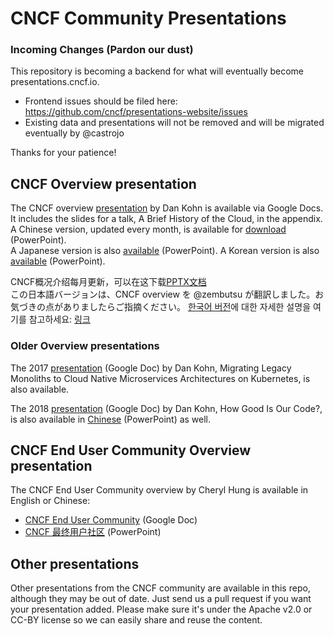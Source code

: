 # CNCF Community Presentations

### Incoming Changes (Pardon our dust)

This repository is becoming a backend for what will eventually become presentations.cncf.io.

- Frontend issues should be filed here: https://github.com/cncf/presentations-website/issues
- Existing data and presentations will not be removed and will be migrated eventually by @castrojo

Thanks for your patience!

## CNCF Overview presentation
The CNCF overview [presentation](https://docs.google.com/presentation/d/1UGewu4MMYZobunfKr5sOGXsspcLOH_5XeCLyOHKh9LU/) by Dan Kohn is available via Google Docs. It includes the slides for a talk, A Brief History of the Cloud, in the appendix.  
A Chinese version, updated every month, is available for [download](https://github.com/cncf/presentations/raw/master/chinese/CNCF_Overview_CN.pptx) (PowerPoint).  
A Japanese version is also [available](https://github.com/cncf/presentations/tree/master/japanese/CNCF_Overview_Ja-Jp.pptx) (PowerPoint).
A Korean version is also [available](https://github.com/cncf/presentations/tree/master/korean/CNCF_Overview_ko-kr.pptx) (PowerPoint).

CNCF概况介绍每月更新，可以在这下载[PPTX文档](https://github.com/cncf/presentations/raw/master/chinese/CNCF_Overview_CN.pptx)  
この日本語バージョンは、CNCF overview を @zembutsu が翻訳しました。お気づきの点がありましたらご指摘ください。
[한국어 버전](https://github.com/cncf/presentations/tree/master/korean/CNCF_Overview_ko-kr.pptx)에 대한 자세한 설명을 여기를 참고하세요: [링크](korean/README.md)


### Older Overview presentations
The 2017 [presentation](https://docs.google.com/presentation/d/105ZgwafitwXH6_sWevFHHUerciuv4ckDQ_CXjGPjv0Y/) (Google Doc) by Dan Kohn, Migrating Legacy Monoliths to Cloud Native Microservices Architectures on Kubernetes, is also available.

The 2018 [presentation](https://docs.google.com/presentation/d/1r3lI5YdLVjSCc6CuHmP-cE0R-Bixx_ejBk-WMVNv1Y8/) (Google Doc) by Dan Kohn, How Good Is Our Code?, is also available in [Chinese](https://github.com/cncf/presentations/blob/master/chinese/How_Good_Is_Our_Code_CN.pptx) (PowerPoint) as well.


## CNCF End User Community Overview presentation
The CNCF End User Community overview by Cheryl Hung is available in English or Chinese:

* [CNCF End User Community](https://docs.google.com/presentation/d/194SyKdHL7ws_DBOdbrXdowEJi54kIzDdDK_h-6Ag0uo/) (Google Doc)
* [CNCF 最终用户社区](https://github.com/cncf/presentations/raw/master/chinese/CNCF_EUC_Overview_CN.pptx) (PowerPoint)

## Other presentations
Other presentations from the CNCF community are available in this repo, although they may be out of date. Just send us a pull request if you want your presentation added. Please make sure it's under the Apache v2.0 or CC-BY license so we can easily share and reuse the content.
